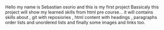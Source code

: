Hello my name is Sebastian osorio and this is my first project 
Bassicaly this project will show my learned skills from html pre course...
it will contains skills about , git with reposiories , html content with headings , paragraphs order lists and unordered lists and finally some images and links too.